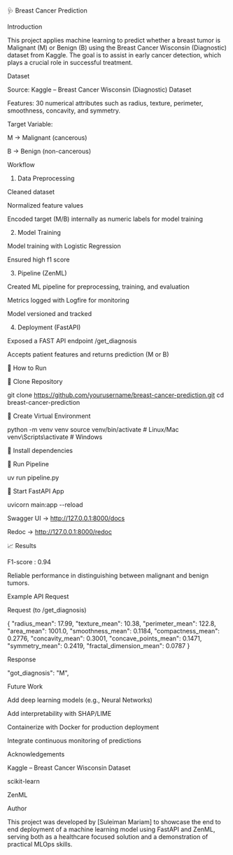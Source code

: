 🩺 Breast Cancer Prediction

Introduction

This project applies machine learning to predict whether a breast tumor is Malignant (M) or Benign (B) using the Breast Cancer Wisconsin (Diagnostic) dataset from Kaggle.
The goal is to assist in early cancer detection, which plays a crucial role in successful treatment.


 Dataset

Source: Kaggle – Breast Cancer Wisconsin (Diagnostic) Dataset

Features: 30 numerical attributes such as radius, texture, perimeter, smoothness, concavity, and symmetry.

Target Variable:

M → Malignant (cancerous)

B → Benign (non-cancerous)


 Workflow

1. Data Preprocessing

Cleaned dataset

Normalized feature values

Encoded target (M/B) internally as numeric labels for model training



2. Model Training

Model training with Logistic Regression 

Ensured high f1 score 

3. Pipeline (ZenML)

Created ML pipeline for preprocessing, training, and evaluation

Metrics logged with Logfire for monitoring

Model versioned and tracked



4. Deployment (FastAPI)

Exposed a FAST API endpoint /get_diagnosis

Accepts patient features and returns prediction (M or B)



🚀 How to Run

⿡ Clone Repository

git clone https://github.com/yourusername/breast-cancer-prediction.git
cd breast-cancer-prediction

⿢ Create Virtual Environment

python -m venv venv
source venv/bin/activate   # Linux/Mac
venv\Scripts\activate      # Windows

⿣ Install dependencies


⿤ Run Pipeline

uv run pipeline.py

⿥ Start FastAPI App

uvicorn main:app --reload

Swagger UI → http://127.0.0.1:8000/docs

Redoc → http://127.0.0.1:8000/redoc



📈 Results

F1-score : 0.94



Reliable performance in distinguishing between malignant and benign tumors.


 Example API Request

 Request (to /get_diagnosis)

{
  "radius_mean": 17.99,
  "texture_mean": 10.38,
  "perimeter_mean": 122.8,
  "area_mean": 1001.0,
  "smoothness_mean": 0.1184,
  "compactness_mean": 0.2776,
  "concavity_mean": 0.3001,
  "concave_points_mean": 0.1471,
  "symmetry_mean": 0.2419,
  "fractal_dimension_mean": 0.0787
}

 Response


  "got_diagnosis": "M",
  



 Future Work

Add deep learning models (e.g., Neural Networks)

Add interpretability with SHAP/LIME

Containerize with Docker for production deployment

Integrate continuous monitoring of predictions


 Acknowledgements

Kaggle – Breast Cancer Wisconsin Dataset

scikit-learn

ZenML

Author 

This project was developed by [Suleiman Mariam] to showcase the end to end deployment 
of a machine learning model using FastAPI and ZenML, serving both as a healthcare focused 
solution and a demonstration of practical MLOps skills.
